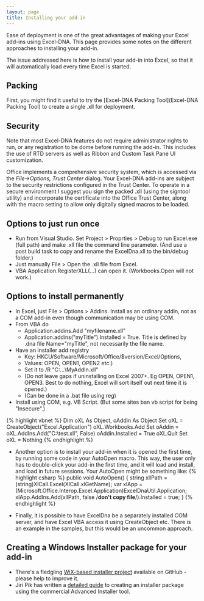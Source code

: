 ```yaml
---
layout: page
title: Installing your add-in
---
```


Ease of deployment is one of the great advantages of making your Excel add-ins using Excel-DNA. This page provides some notes on the different approaches to installing your add-in.

The issue addressed here is how to install your add-in into Excel, so that it will automatically load every time Excel is started.

## Packing

First, you might find it useful to try the [Excel-DNA Packing Tool](Excel-DNA Packing Tool) to create a single .xll for deployment. 

## Security

Note that most Excel-DNA features do not require administrator rights to run, or any registration to be dome before running the add-in. This includes the use of RTD servers as well as Ribbon and Custom Task Pane UI customization.

Office implements a comprehensive security system, which is accessed via the _File->Options, Trust Center_ dialog. Your Excel-DNA add-ins are subject to the security restrictions configured in the Trust Center. To operate in a secure environment I suggest you sign the packed .xll (using the signtool utility) and incorporate the certificate into the Office Trust Center, along with the macro setting to allow only digitally signed macros to be loaded.

## Options to just run once

* Run from Visual Studio.  Set Project > Proprties > Debug to run Excel.exe (full path) and make .xll file the command line parameter.  (And use a post build task to copy and rename the ExcelDna.xll to the bin/debug folder.)
* Just manually File > Open the .xll file from Excel.
* VBA Application.RegisterXLL(...) can open it.  (Workbooks.Open will not work.)

## Options to install permanently

* In Excel, just File > Options > Addins.  Install as an ordinary addin, not as a COM add-in even though communication may be using COM.
* From VBA do
    * Application.addins.Add "myfilename.xll"
    * Application.addins("myTitle").Installed = True.  Title is defined by .dna file Name="myTitle", not necessarily the file name.
* Have an installer add registry
    * Key: HKCU/Software/Microsoft/Office/$version/Excel/Options, 
    * Values: OPEN, OPEN1, OPEN2 etc.) 
    * Set it to /R "C:\...\MyAddIn.xll"
    * (Do not leave gaps if uninstalling on Excel 2007+.  Eg OPEN, OPEN1, OPEN3.  Best to do nothing, Excel will sort itself out next time it is opened.)
    * (Can be done in a .bat file using reg)
* Install using COM, e.g. VB Script.  (But some sites ban vb script for being "Insecure".)

{% highlight vbnet %}
  Dim oXL As Object, oAddin As Object 
  Set oXL = CreateObject("Excel.Application") 
  oXL.Workbooks.Add 
  Set oAddin = oXL.AddIns.Add("C:\test.xll", False) 
  oAddin.Installed = True 
  oXL.Quit 
  Set oXL = Nothing 
{% endhighlight %}

* Another option is to install your add-in when it is opened the first time, by running some code in your AutoOpen macro. This way, the user only has to double-click your add-in the first time, and it will load and install, and load in future sessions. Your AutoOpen might be something like: 
{% highlight csharp %}
    public void AutoOpen() 
    { 
        string xllPath = (string)XlCall.Excel(XlCall.xlGetName); 
        var xlApp = (Microsoft.Office.Interop.Excel.Application)ExcelDnaUtil.Application; 
        xlApp.AddIns.Add(xllPath, false /**don't copy file**/).Installed = true; 
    } 
{% endhighlight %}

* Finally, it is possible to have ExcelDna be a separately installed COM server, and have Excel VBA access it using CreateObject etc.  There is an example in the samples, but this would be an uncommon approach.

## Creating a Windows Installer package for your add-in

* There's a fledgling [WiX-based installer project](https://github.com/Excel-DNA/WiXInstaller) available on GitHub - please help to improve it.
* Jiri Pik has written a [detailed guide](https://jiripik.com/2017/02/25/use-advanced-installer-excel-dna-project/) to creating an installer package using the commercial Advanced Installer tool.
